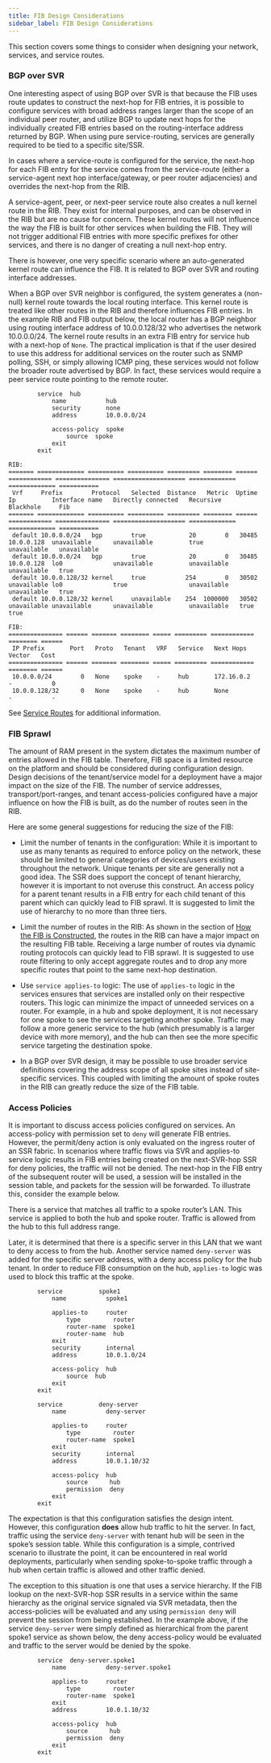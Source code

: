 ```yaml
---
title: FIB Design Considerations
sidebar_label: FIB Design Considerations
---
```


This section covers some things to consider when designing your network, services, and service routes.

### BGP over SVR

One interesting aspect of using BGP over SVR is that because the FIB uses route updates to construct the next-hop for FIB entries, it is possible to configure services with broad address ranges larger than the scope of an individual peer router, and utilize BGP to update next hops for the individually created FIB entries based on the routing-interface address returned by BGP. When using pure service-routing, services are generally required to be tied to a specific site/SSR.

In cases where a service-route is configured for the service, the next-hop for each FIB entry for the service comes from the service-route (either a service-agent next hop interface/gateway, or peer router adjacencies) and overrides the next-hop from the RIB. 

A service-agent, peer, or next-peer service route also creates a null kernel route in the RIB. They exist for internal purposes, and can be observed in the RIB but are no cause for concern. These kernel routes will not influence the way the FIB is built for other services when building the FIB. They will not trigger additional FIB entries with more specific prefixes for other services, and there is no danger of creating a null next-hop entry. 

There is however, one very specific scenario where an auto-generated kernel route can influence the FIB. It is related to BGP over SVR and routing interface addresses. 

When a BGP over SVR neighbor is configured, the system generates a (non-null) kernel route towards the local routing interface. This kernel route is treated like other routes in the RIB and therefore influences FIB entries. In the example RIB and FIB output below, the local router has a BGP neighbor using routing interface address of 10.0.0.128/32 who advertises the network 10.0.0.0/24. The kernel route results in an extra FIB entry for service hub with a next-hop of `None`. The practical implication is that if the user desired to use this address for additional services on the router such as SNMP polling, SSH, or simply allowing ICMP ping, these services would not follow the broader route advertised by BGP. In fact, these services would require a peer service route pointing to the remote router.

```
        service  hub
            name           hub
            security       none
            address        10.0.0.0/24

            access-policy  spoke
                source  spoke
            exit
        exit

RIB:
======= ============= ========== ========== ========= ======== ====== ============ =============== ==================== ============= ============= ===========
 Vrf     Prefix        Protocol   Selected  Distance   Metric  Uptime  Ip          Interface name   Directly connected   Recursive     Blackhole     Fib
======= ============= ========== ========== ========= ======== ====== ============ =============== ==================== ============= ============= ===========
 default 10.0.0.0/24   bgp        true            20        0   30485  10.0.0.128  unavailable      unavailable          true          unavailable   unavailable
 default 10.0.0.0/24   bgp        true            20        0   30485  10.0.0.128  lo0              unavailable          unavailable   unavailable   true
 default 10.0.0.128/32 kernel     true           254        0   30502  unavailable lo0              true                 unavailable   unavailable   true
 default 10.0.0.128/32 kernel     unavailable    254  1000000   30502  unavailable unavailable      unavailable          unavailable   true          true

FIB:
=============== ====== ======= ======== ===== ========= ============ ======== ======
 IP Prefix       Port   Proto   Tenant   VRF   Service   Next Hops    Vector   Cost
=============== ====== ======= ======== ===== ========= ============ ======== ======
 10.0.0.0/24        0   None    spoke    -     hub       172.16.0.2   -           0
 10.0.0.128/32      0   None    spoke    -     hub       None         -           -

```

See [Service Routes](concepts_glossary.md#service-routes) for additional information.

### FIB Sprawl

The amount of RAM present in the system dictates the maximum number of entries allowed in the FIB table. Therefore, FIB space is a limited resource on the platform and should be considered during configuration design. Design decisions of the tenant/service model for a deployment have a major impact on the size of the FIB. The number of service addresses, transport/port-ranges, and tenant access-policies configured have a major influence on how the FIB is built, as do the number of routes seen in the RIB. 

Here are some general suggestions for reducing the size of the FIB:

- Limit the number of tenants in the configuration: While it is important to use as many tenants as required to enforce policy on the network, these should be limited to general categories of devices/users existing throughout the network. Unique tenants per site are generally not a good idea. The SSR does support the concept of tenant hierarchy, however it is important to not overuse this construct. An access policy for a parent tenant results in a FIB entry for each child tenant of this parent which can quickly lead to FIB sprawl. It is suggested to limit the use of hierarchy to no more than three tiers.

- Limit the number of routes in the RIB: As shown in the section of [How the FIB is Constructed](concepts_fib_construction.md), the routes in the RIB can have a major impact on the resulting FIB table. Receiving a large number of routes via dynamic routing protocols can quickly lead to FIB sprawl. It is suggested to use route filtering to only accept aggregate routes and to drop any more specific routes that point to the same next-hop destination.

- Use `service applies-to` logic: The use of `applies-to` logic in the services ensures that services are installed only on their respective routers. This logic can minimize the impact of unneeded services on a router. For example, in a hub and spoke deployment, it is not necessary for one spoke to see the services targeting another spoke. Traffic may follow a more generic service to the hub (which presumably is a larger device with more memory), and the hub can then see the more specific service targeting the destination spoke.

- In a BGP over SVR design, it may be possible to use broader service definitions covering the address scope of all spoke sites instead of site-specific services. This coupled with limiting the amount of spoke routes in the RIB can greatly reduce the size of the FIB table.

### Access Policies

It is important to discuss access policies configured on services. An access-policy with permission set to `deny` will generate FIB entries. However, the permit/deny action is only evaluated on the ingress router of an SSR fabric. In scenarios where traffic flows via SVR and applies-to service logic results in FIB entries being created on the next-SVR-hop SSR for deny policies, the traffic will not be denied. The next-hop in the FIB entry of the subsequent router will be used, a session will be installed in the session table, and packets for the session will be forwarded. To illustrate this, consider the example below. 

There is a service that matches all traffic to a spoke router’s LAN. This service is applied to both the hub and spoke router. Traffic is allowed from the hub to this full address range. 

Later, it is determined that there is a specific server in this LAN that we want to deny access to from the hub. Another service named `deny-server` was added for the specific server address, with a deny access policy for the hub tenant. In order to reduce FIB consumption on the hub, `applies-to` logic was used to block this traffic at the spoke.

```
        service          spoke1
            name           spoke1

            applies-to     router
                type         router
                router-name  spoke1
                router-name  hub
            exit
            security       internal
            address        10.0.1.0/24

            access-policy  hub
                source  hub
            exit
        exit

        service          deny-server
            name           deny-server

            applies-to     router
                type         router
                router-name  spoke1
            exit
            security       internal
            address        10.0.1.10/32

            access-policy  hub
                source      hub
                permission  deny
            exit
        exit
```

The expectation is that this configuration satisfies the design intent. However, this configuration **does** allow hub traffic to hit the server. In fact, traffic using the service `deny-server` with tenant hub will be seen in the spoke’s session table. While this configuration is a simple, contrived scenario to illustrate the point, it can be encountered in real world deployments, particularly when sending spoke-to-spoke traffic through a hub when certain traffic is allowed and other traffic denied.

The exception to this situation is one that uses a service hierarchy. If the FIB lookup on the next-SVR-hop SSR results in a service within the same hierarchy as the original service signaled via SVR metadata, then the access-policies will be evaluated and any using `permission deny` will prevent the session from being established. In the example above, if the service `deny-server` were simply defined as hierarchical from the parent spoke1 service as shown below, the deny access-policy would be evaluated and traffic to the server would be denied by the spoke.

```
        service  deny-server.spoke1
            name           deny-server.spoke1

            applies-to     router
                type         router
                router-name  spoke1
            exit
            address        10.0.1.10/32

            access-policy  hub
                source      hub
                permission  deny
            exit
        exit
```


